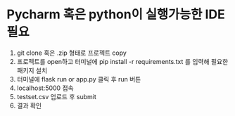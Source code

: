 # Pycharm 혹은 python이 실행가능한 IDE 필요

1. git clone 혹은 .zip 형태로 프로젝트 copy
2. 프로젝트를 open하고 터미널에 pip install -r requirements.txt 를 입력해 필요한 패키지 설치
3. 터미널에 flask run or app.py 클릭 후 run 버튼 
4. localhost:5000 접속
5. testset.csv 업로드 후 submit
6. 결과 확인
